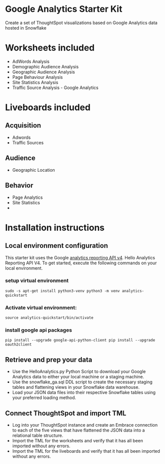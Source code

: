 # Google Analytics Starter Kit
Create a set of ThoughtSpot visualizations based on Google Analytics data hosted in Snowflake

# Worksheets included
- AdWords Analysis 
- Demographic Audience Analysis
- Geographic Audience Analysis
- Page Behaviour Analysis
- Site Statistics Analysis
- Traffic Source Analysis - Google Analytics

# Liveboards included

## Acquisition
 - Adwords
 - Traffic Sources

## Audience
- Geographic Location

## Behavior
- Page Analytics
- Site Statistics
- 

# Installation instructions

## Local environment configuration
This starter kit uses the Google [analytics reporting API v4](https://developers.google.com/analytics/devguides/reporting/core/v4/quickstart/installed-py?authuser=2). Hello Analytics Reporting API V4. To get started, execute the following commands on your local environment. 

### setup virtual environment
`sudo -s apt-get install python3-venv python3 -m venv analytics-quickstart`

### Activate virtual environment:
`source analytics-quickstart/bin/activate`

### install google api packages
`pip install --upgrade google-api-python-client pip install --upgrade oauth2client`

## Retrieve and prep your data

- Use the HelloAnalytics.py Python Script to download your Google Analytics data to either your local machine or a staging machine.
- Use the snowflake_ga.sql DDL script to create the necessary staging tables and flattening views in your Snowflake data warehouse.
- Load your JSON data files into their respective Snowflake tables using your preferred loading method.

## Connect ThoughtSpot and import TML
- Log into your ThoughtSpot instance and create an Embrace connection to each of the five views that have flattened the JSON data into a relational table structure.
- Import the TML for the worksheets and verify that it has all been imported without any errors.
- Import the TML for the liveboards and verify that it has all been imported without any errors.







